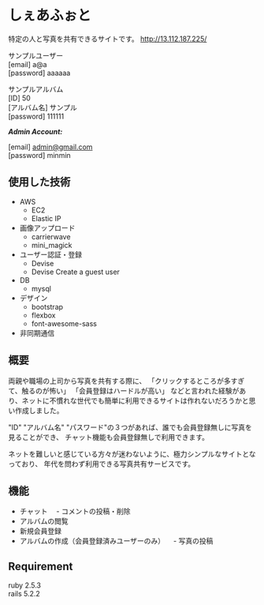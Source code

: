 # しぇあふぉと

特定の人と写真を共有できるサイトです。
http://13.112.187.225/

サンプルユーザー  
[email] a@a  
[password] aaaaaa  

サンプルアルバム  
[ID] 50  
[アルバム名] サンプル  
[password] 111111  

***Admin Account:***

[email] admin@gmail.com  
[password] minmin

## 使用した技術

+ AWS
    + EC2
    + Elastic IP
+ 画像アップロード
    + carrierwave
    + mini_magick
+ ユーザー認証・登録
    + Devise
    + Devise Create a guest user
+ DB
    + mysql
+ デザイン
    + bootstrap
    + flexbox
    + font-awesome-sass
+ 非同期通信

## 概要

両親や職場の上司から写真を共有する際に、
  「クリックするところが多すぎて、触るのが怖い」
  「会員登録はハードルが高い」
などと言われた経験があり、ネットに不慣れな世代でも簡単に利用できるサイトは作れないだろうかと思い作成しました。

"ID" "アルバム名" "パスワード"の３つがあれば、誰でも会員登録無しに写真を見ることができ、
チャット機能も会員登録無しで利用できます。

ネットを難しいと感じている方々が迷わないように、極力シンプルなサイトとなっており、
年代を問わず利用できる写真共有サービスです。

## 機能

- チャット
　- コメントの投稿・削除
- アルバムの閲覧
- 新規会員登録
- アルバムの作成（会員登録済みユーザーのみ）
　- 写真の投稿

## Requirement

ruby 2.5.3  
rails 5.2.2
